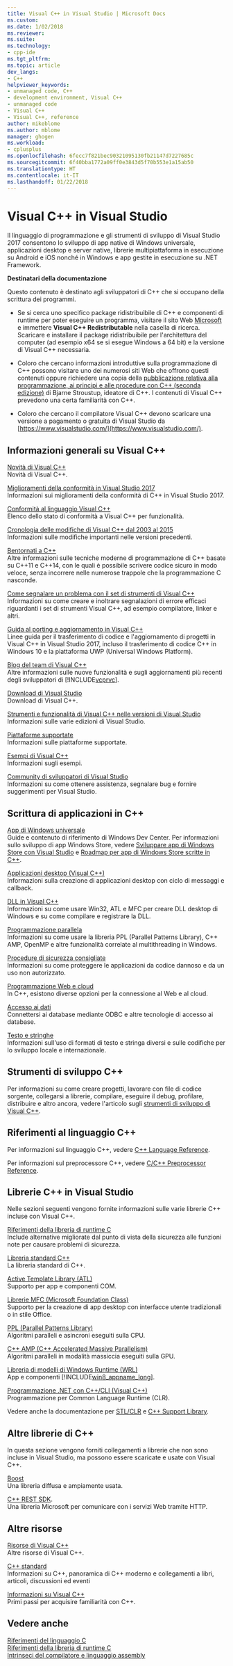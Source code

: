 ```yaml
---
title: Visual C++ in Visual Studio | Microsoft Docs
ms.custom: 
ms.date: 1/02/2018
ms.reviewer: 
ms.suite: 
ms.technology:
- cpp-ide
ms.tgt_pltfrm: 
ms.topic: article
dev_langs:
- C++
helpviewer_keywords:
- unmanaged code, C++
- development environment, Visual C++
- unmanaged code
- Visual C++
- Visual C++, reference
author: mikeblome
ms.author: mblome
manager: ghogen
ms.workload:
- cplusplus
ms.openlocfilehash: 6fecc7f821bec90321095130fb21147d7227685c
ms.sourcegitcommit: 6f40bba1772a09ff0e3843d5f70b553e1a15ab50
ms.translationtype: HT
ms.contentlocale: it-IT
ms.lasthandoff: 01/22/2018
---
```

# <a name="visual-c-in-visual-studio"></a>Visual C++ in Visual Studio

Il linguaggio di programmazione e gli strumenti di sviluppo di Visual Studio 2017 consentono lo sviluppo di app native di Windows universale, applicazioni desktop e server native, librerie multipiattaforma in esecuzione su Android e iOS nonché in Windows e app gestite in esecuzione su .NET Framework.

**Destinatari della documentazione**

Questo contenuto è destinato agli sviluppatori di C++ che si occupano della scrittura dei programmi.

- Se si cerca uno specifico package ridistribuibile di C++ e componenti di runtime per poter eseguire un programma, visitare il sito Web [Microsoft](http://www.microsoft.com/) e immettere **Visual C++ Redistributable** nella casella di ricerca. Scaricare e installare il package ridistribuibile per l'architettura del computer (ad esempio x64 se si esegue Windows a 64 bit) e la versione di Visual C++ necessaria. 

- Coloro che cercano informazioni introduttive sulla programmazione di C++ possono visitare uno dei numerosi siti Web che offrono questi contenuti oppure richiedere una copia della [pubblicazione relativa alla programmazione, ai principi e alle procedure con C++ (seconda edizione)](http://stroustrup.com/Programming/) di Bjarne Stroustup, ideatore di C++. I contenuti di Visual C++ prevedono una certa familiarità con C++.

- Coloro che cercano il compilatore Visual C++ devono scaricare una versione a pagamento o gratuita di Visual Studio da [https://www.visualstudio.com/](https://www.visualstudio.com/).

## <a name="general-information-about-visual-c"></a>Informazioni generali su Visual C++

[Novità di Visual C++](what-s-new-for-visual-cpp-in-visual-studio.md)  
Novità di Visual C++.

[Miglioramenti della conformità in Visual Studio 2017](cpp-conformance-improvements-2017.md)  
Informazioni sui miglioramenti della conformità di C++ in Visual Studio 2017.

[Conformità al linguaggio Visual C++](visual-cpp-language-conformance.md)  
Elenco dello stato di conformità a Visual C++ per funzionalità.

[Cronologia delle modifiche di Visual C++ dal 2003 al 2015](porting/visual-cpp-change-history-2003-2015.md)  
Informazioni sulle modifiche importanti nelle versioni precedenti.

[Bentornati a C++](cpp/welcome-back-to-cpp-modern-cpp.md)  
Altre informazioni sulle tecniche moderne di programmazione di C++ basate su C++11 e C++14, con le quali è possibile scrivere codice sicuro in modo veloce, senza incorrere nelle numerose trappole che la programmazione C nasconde.

[Come segnalare un problema con il set di strumenti di Visual C++](how-to-report-a-problem-with-the-visual-cpp-toolset.md)  
 Informazioni su come creare e inoltrare segnalazioni di errore efficaci riguardanti i set di strumenti Visual C++, ad esempio compilatore, linker e altri.

[Guida al porting e aggiornamento in Visual C++](porting/visual-cpp-porting-and-upgrading-guide.md)  
Linee guida per il trasferimento di codice e l'aggiornamento di progetti in Visual C++ in Visual Studio 2017, incluso il trasferimento di codice C++ in Windows 10 e la piattaforma UWP (Universal Windows Platform).

[Blog del team di Visual C++](http://blogs.msdn.com/b/vcblog/)  
 Altre informazioni sulle nuove funzionalità e sugli aggiornamenti più recenti degli sviluppatori di [!INCLUDE[vcprvc](build/includes/vcprvc_md.md)].

[Download di Visual Studio](http://go.microsoft.com/fwlink/p/?linkid=235233)  
Download di Visual C++.

[Strumenti e funzionalità di Visual C++ nelle versioni di Visual Studio](ide/visual-cpp-tools-and-features-in-visual-studio-editions.md)  
Informazioni sulle varie edizioni di Visual Studio.

[Piattaforme supportate](supported-platforms-visual-cpp.md)  
Informazioni sulle piattaforme supportate.

[Esempi di Visual C++](visual-cpp-samples.md)  
Informazioni sugli esempi.

[Community di sviluppatori di Visual Studio](https://developercommunity.visualstudio.com/)  
Informazioni su come ottenere assistenza, segnalare bug e fornire suggerimenti per Visual Studio.

## <a name="writing-applications-in-c"></a>Scrittura di applicazioni in C++

[App di Windows universale](windows/universal-windows-apps-cpp.md)  
Guide e contenuto di riferimento di Windows Dev Center. Per informazioni sullo sviluppo di app Windows Store, vedere [Sviluppare app di Windows Store con Visual Studio](http://go.microsoft.com/fwlink/p/?LinkId=248364) e [Roadmap per app di Windows Store scritte in C++](http://go.microsoft.com/fwlink/p/?LinkId=244654).

[Applicazioni desktop (Visual C++)](windows/desktop-applications-visual-cpp.md)  
Informazioni sulla creazione di applicazioni desktop con ciclo di messaggi e callback.

[DLL in Visual C++](build/dlls-in-visual-cpp.md)  
Informazioni su come usare Win32, ATL e MFC per creare DLL desktop di Windows e su come compilare e registrare la DLL.

[Programmazione parallela](parallel/parallel-programming-in-visual-cpp.md)  
Informazioni su come usare la libreria PPL (Parallel Patterns Library), C++ AMP, OpenMP e altre funzionalità correlate al multithreading in Windows.

[Procedure di sicurezza consigliate](security/security-best-practices-for-cpp.md)  
Informazioni su come proteggere le applicazioni da codice dannoso e da un uso non autorizzato.

[Programmazione Web e cloud](cloud/cloud-and-web-programming-in-visual-cpp.md)  
In C++, esistono diverse opzioni per la connessione al Web e al cloud.

[Accesso ai dati](http://msdn.microsoft.com/Library/a9455752-39c4-4457-b14e-197772d3df0b)  
Connettersi ai database mediante ODBC e altre tecnologie di accesso ai database.

[Testo e stringhe](text/text-and-strings-in-visual-cpp.md)  
Informazioni sull'uso di formati di testo e stringa diversi e sulle codifiche per lo sviluppo locale e internazionale.

## <a name="c-development-tools"></a>Strumenti di sviluppo C++

Per informazioni su come creare progetti, lavorare con file di codice sorgente, collegarsi a librerie, compilare, eseguire il debug, profilare, distribuire e altro ancora, vedere l'articolo sugli [strumenti di sviluppo di Visual C++](ide/ide-and-tools-for-visual-cpp-development.md).

## <a name="c-language-reference"></a>Riferimenti al linguaggio C++

Per informazioni sul linguaggio C++, vedere [C++ Language Reference](cpp/cpp-language-reference.md).

Per informazioni sul preprocessore C++, vedere [C/C++ Preprocessor Reference](preprocessor/c-cpp-preprocessor-reference.md).

## <a name="c-libraries-in-visual-studio"></a>Librerie C++ in Visual Studio

Nelle sezioni seguenti vengono fornite informazioni sulle varie librerie C++ incluse con Visual C++.

[Riferimenti della libreria di runtime C](c-runtime-library/c-run-time-library-reference.md)  
Include alternative migliorate dal punto di vista della sicurezza alle funzioni note per causare problemi di sicurezza.

[Libreria standard C++](standard-library/cpp-standard-library-reference.md)  
La libreria standard di C++.

[Active Template Library (ATL)](atl/atl-com-desktop-components.md)  
Supporto per app e componenti COM.

[Librerie MFC (Microsoft Foundation Class)](mfc/mfc-desktop-applications.md)  
Supporto per la creazione di app desktop con interfacce utente tradizionali o in stile Office.

[PPL (Parallel Patterns Library)](parallel/concrt/parallel-patterns-library-ppl.md)  
Algoritmi paralleli e asincroni eseguiti sulla CPU.

[C++ AMP (C++ Accelerated Massive Parallelism)](parallel/amp/cpp-amp-cpp-accelerated-massive-parallelism.md)  
Algoritmi paralleli in modalità massiccia eseguiti sulla GPU.

[Libreria di modelli di Windows Runtime (WRL)](http://msdn.microsoft.com/library/windows/apps/hh438466.aspx)  
App e componenti [!INCLUDE[win8_appname_long](build/includes/win8_appname_long_md.md)].

[Programmazione .NET con C++/CLI (Visual C++)](dotnet/dotnet-programming-with-cpp-cli-visual-cpp.md)  
Programmazione per Common Language Runtime (CLR).

Vedere anche la documentazione per [STL/CLR](dotnet/stl-clr-library-reference.md) e [C++ Support Library](dotnet/cpp-support-library.md).

## <a name="other-c-libraries"></a>Altre librerie di C++

In questa sezione vengono forniti collegamenti a librerie che non sono incluse in Visual Studio, ma possono essere scaricate e usate con Visual C++.

[Boost](http://www.boost.org/)  
Una libreria diffusa e ampiamente usata.

[C++ REST SDK](http://casablanca.codeplex.com).  
Una libreria Microsoft per comunicare con i servizi Web tramite HTTP.

## <a name="more-resources"></a>Altre risorse

[Risorse di Visual C++](http://msdn.microsoft.com/vstudio/hh386302.aspx)  
Altre risorse di Visual C++.

[C++ standard](http://isocpp.org/)  
Informazioni su C++, panoramica di C++ moderno e collegamenti a libri, articoli, discussioni ed eventi

[Informazioni su Visual C++](http://msdn.microsoft.com/vstudio/hh386302.aspx)  
Primi passi per acquisire familiarità con C++.

## <a name="see-also"></a>Vedere anche

[Riferimenti del linguaggio C](c-language/c-language-reference.md)   
[Riferimenti della libreria di runtime C](c-runtime-library/c-run-time-library-reference.md)   
[Intrinseci del compilatore e linguaggio assembly](intrinsics/compiler-intrinsics-and-assembly-language.md)
